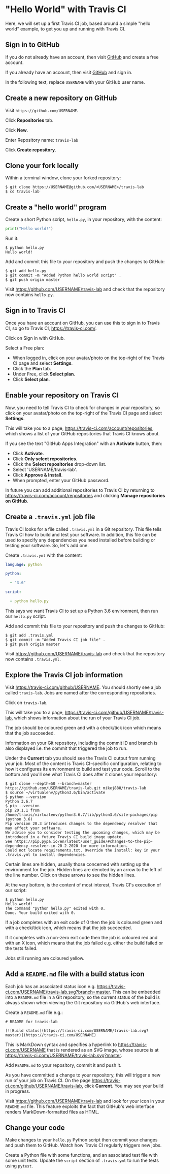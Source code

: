 "Hello World" with Travis CI
============================

Here, we will set up a first Travis CI job, based around a simple "hello world" example, to get you up and running with Travis CI.

Sign in to GitHub
-----------------

If you do not already have an account, then visit [GitHub](https://github.com) and create a free account.

If you already have an account, then visit [GitHub](https://github.com) and sign in.

In the following text, replace `USERNAME` with your GitHub user name.

Create a new repository on GitHub
---------------------------------

Visit `https://github.com/USERNAME`.

Click **Repositories** tab.

Click **New**.

Enter Repository name: `travis-lab`

Click **Create repository**.

Clone your fork locally
-----------------------

Within a terminal window, clone your forked repository:

```console
$ git clone https://USERNAME@github.com/<USERNAME>/travis-lab
$ cd travis-lab
```

Create a "hello world" program
------------------------------

Create a short Python script, `hello.py`, in your repository, with the content:

```python
print("Hello world!")
````

Run it:

```console
$ python hello.py
Hello world!
```

Add and commit this file to your repository and push the changes to GitHub:

```console
$ git add hello.py
$ git commit -m "Added Python hello world script" .
$ git push origin master
```

Visit https://github.com/USERNAME/travis-lab and check that the repository now contains `hello.py`.

Sign in to Travis CI
--------------------

Once you have an account on GitHub, you can use this to sign in to Travis CI, so go to Travis CI, https://travis-ci.com/.

Click on Sign in with GitHub.

Select a Free plan:

* When logged in, click on your avatar/photo on the top-right of the Travis CI page and select **Settings**.
* Click the **Plan** tab.
* Under Free, click **Select plan**.
* Click **Select plan**.

Enable your repository on Travis CI
-----------------------------------

Now, you need to tell Travis CI to check for changes in your repository, so click on your avatar/photo on the top-right of the Travis CI page and select **Settings**.

This will take you to a page, https://travis-ci.com/account/repositories, which shows a list of your GitHub repositories that Travis CI knows about.

If you see the text "GitHub Apps Integration" with an **Activate** button, then:

* Click **Activate**.
* Click **Only select repositories**.
* Click the **Select repositories** drop-down list.
* Select 'USERNAME/travis-lab'.
* Click **Approve & Install**.
* When prompted, enter your GitHub password.

In future you can add additional repositories to Travis CI by returning to https://travis-ci.com/account/repositories and clicking **Manage repositories on GitHub**.

Create a `.travis.yml` job file
-------------------------------

Travis CI looks for a file called `.travis.yml` in a Git repository. This file tells Travis CI how to build and test your software. In addition, this file can be used to specify any dependencies you need installed before building or testing your software. So, let's add one.

Create `.travis.yml` with the content:

```yaml
language: python

python:

  - "3.6"

script: 

  - python hello.py
```

This says we want Travis CI to set up a Python 3.6 environment, then run our `hello.py` script.

Add and commit this file to your repository and push the changes to GitHub:

```console
$ git add .travis.yml
$ git commit -m "Added Travis CI job file" .
$ git push origin master
```

Visit https://github.com/USERNAME/travis-lab and check that the repository now contains `.travis.yml`.

Explore the Travis CI job information
-------------------------------------

Visit https://travis-ci.com/github/USERNAME. You should shortly see a job called `travis-lab`. Jobs are named after the corresponding repositories.

Click on `travis-lab`.

This will take you to a page, https://travis-ci.com/github/USERNAME/travis-lab, which shows information about the run of your Travis CI job.

The job should be coloured green and with a check/tick icon which means that the job succeeded.

Information on your Git repository, including the commit ID and branch is also displayed i.e. the commit that triggered the job to run.

Under the **Current** tab you should see the Travis CI output from running your job. Most of the content is Travis CI-specific configuration, relating to how it configures its environment to build and test your code. Scroll to the bottom and you'll see what Travis CI does after it clones your repository:

```
$ git clone --depth=50 --branch=master https://github.com/USERNAME/travis-lab.git mikej888/travis-lab
$ source ~/virtualenv/python3.6/bin/activate
$ python --version
Python 3.6.7
$ pip --version
pip 20.1.1 from /home/travis/virtualenv/python3.6.7/lib/python3.6/site-packages/pip (python 3.6)
Pip version 20.3 introduces changes to the dependency resolver that may affect your software.
We advise you to consider testing the upcoming changes, which may be introduced in a future Travis CI build image update.
See https://pip.pypa.io/en/latest/user_guide/#changes-to-the-pip-dependency-resolver-in-20-2-2020 for more information.
Could not locate requirements.txt. Override the install: key in your .travis.yml to install dependencies.
```

Certain lines are hidden, usually those concerned with setting up the environment for the job. Hidden lines are denoted by an arrow to the left of the line number. Click on these arrows to see the hidden lines.

At the very bottom, is the content of most interest, Travis CI's execution of our script:

```
$ python hello.py
Hello world!
The command "python hello.py" exited with 0.
Done. Your build exited with 0.
```

If a job completes with an exit code of 0 then the job is coloured green and with a check/tick icon, which means that the job succeeded.

If it completes with a non-zero exit code then the job is coloured red and with an X icon, which means that the job failed e.g. either the build failed or the tests failed.

Jobs still running are coloured yellow.

Add a `README.md` file with a build status icon
-----------------------------------------------

Each job has an associated status icon e.g. https://travis-ci.com/USERNAME/travis-lab.svg?branch=master. This can be embedded into a `README.md` file in a Git repository, so the current status of the build is always shown when viewing the Git repository via GitHub's web interface.

Create a `README.md` file e.g.:

```
# README for travis-lab

[![Build status](https://travis-ci.com/USERNAME/travis-lab.svg?master)](https://travis-ci.com/USERNAME)
```

This is MarkDown syntax and specifies a hyperlink to https://travis-ci.com/USERNAME that is rendered as an SVG image, whose source is at https://travis-ci.com/USERNAME/travis-lab.svg?master.  

Add `README.md` to your repository, commit it and push it.

As you have committed a change to your repository, this will trigger a new run of your job on Travis CI. On the page https://travis-ci.com/github/USERNAME/travis-lab, click **Current**. You may see your build in progress.

Visit https://github.com/USERNAME/travis-lab and look for your icon in your `README.md` file. This feature exploits the fact that GitHub's web interface renders MarkDown-formatted files as HTML.

Change your code
----------------

Make changes to your `hello.py` Python script then commit your changes and push them to GitHub. Watch how Travis CI regularly triggers new jobs.

Create a Python file with some functions, and an associated test file with some unit tests. Update the `script` section of `.travis.yml` to run the tests using `pytest`.
